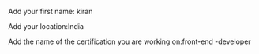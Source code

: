 Add your first name: kiran

Add your location:India

Add the name of the certification you are working on:front-end -developer